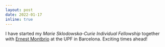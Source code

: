 ```yaml
---
layout: post
date: 2022-01-17 
inline: true
---
```


I have started my _Marie Sklodowska-Curie Individual Fellowship_ together with [Ernest Montbrio](https://www.upf.edu/web/ernest-montbrio) at the UPF in Barcelona. Exciting times ahead!
